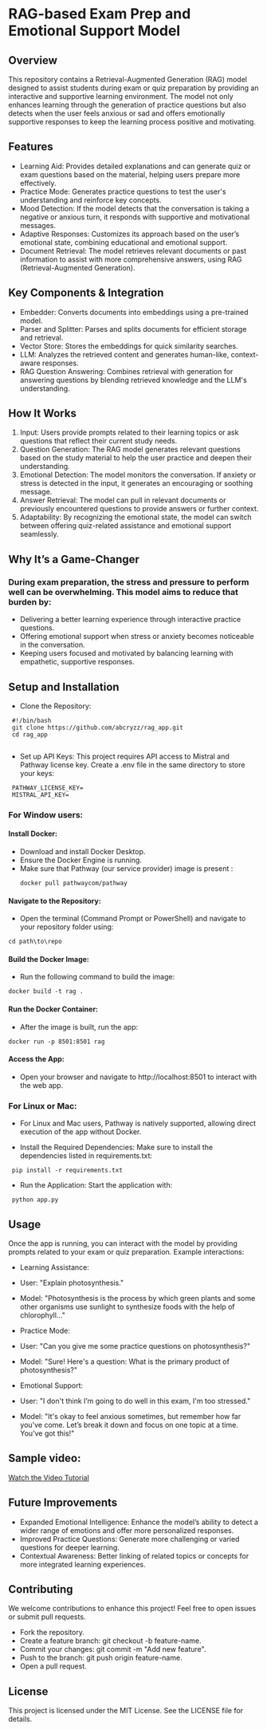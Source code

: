 # RAG-based Exam Prep and Emotional Support Model

## Overview

This repository contains a Retrieval-Augmented Generation (RAG) model designed to assist students during exam or quiz preparation by providing an interactive and supportive learning environment. The model not only enhances learning through the generation of practice questions but also detects when the user feels anxious or sad and offers emotionally supportive responses to keep the learning process positive and motivating.

## Features
* Learning Aid: Provides detailed explanations and can generate quiz or exam questions based on the material, helping users prepare more effectively.
* Practice Mode: Generates practice questions to test the user's understanding and reinforce key concepts.
*	Mood Detection: If the model detects that the conversation is taking a negative or anxious turn, it responds with supportive and motivational messages.
*	Adaptive Responses: Customizes its approach based on the user’s emotional state, combining educational and emotional support.
*	Document Retrieval: The model retrieves relevant documents or past information to assist with more comprehensive answers, using RAG (Retrieval-Augmented Generation).

## Key Components & Integration
* Embedder: Converts documents into embeddings using a pre-trained model.
* Parser and Splitter: Parses and splits documents for efficient storage and retrieval.
* Vector Store: Stores the embeddings for quick similarity searches.
* LLM: Analyzes the retrieved content and generates human-like, context-aware responses.
* RAG Question Answering: Combines retrieval with generation for answering questions by blending retrieved knowledge and the LLM's understanding.


## How It Works
1.	Input: Users provide prompts related to their learning topics or ask questions that reflect their current study needs.
2.	Question Generation: The RAG model generates relevant questions based on the study material to help the user practice and deepen their understanding.
3.	Emotional Detection: The model monitors the conversation. If anxiety or stress is detected in the input, it generates an encouraging or soothing message.
4.	Answer Retrieval: The model can pull in relevant documents or previously encountered questions to provide answers or further context.
5.	Adaptability: By recognizing the emotional state, the model can switch between offering quiz-related assistance and emotional support seamlessly.
## Why It’s a Game-Changer
### During exam preparation, the stress and pressure to perform well can be overwhelming. This model aims to reduce that burden by:
*	Delivering a better learning experience through interactive practice questions.
* Offering emotional support when stress or anxiety becomes noticeable in the conversation.
* Keeping users focused and motivated by balancing learning with empathetic, supportive responses.

## Setup and Installation
* Clone the Repository:
 ```
  #!/bin/bash
  git clone https://github.com/abcryzz/rag_app.git
  cd rag_app
  
 ```
* Set up API Keys: This project requires API access to Mistral and Pathway license key. Create a .env file in the same directory to store your keys:
 ```
  PATHWAY_LICENSE_KEY=
  MISTRAL_API_KEY=
 ```

### For Window users:
####  Install Docker:

 * Download and install Docker Desktop.
 * Ensure the Docker Engine is running.
 * Make sure that Pathway (our service provider) image is present :
   ```
   docker pull pathwaycom/pathway

   ```
   
#### Navigate to the Repository:

* Open the terminal (Command Prompt or PowerShell) and navigate to your repository folder using:
 ```
 cd path\to\repo
 ```
#### Build the Docker Image:
* Run the following command to build the image:
 ```
 docker build -t rag .
 ```
#### Run the Docker Container:
* After the image is built, run the app:
 ```
 docker run -p 8501:8501 rag
 ```
#### Access the App:
* Open your browser and navigate to http://localhost:8501 to interact with the web app.

### For Linux or Mac:
* For Linux and Mac users, Pathway is natively supported, allowing direct execution of the app without Docker.
  
 *  Install the Required Dependencies: Make sure to install the dependencies listed in requirements.txt:
 ```
  pip install -r requirements.txt
 ```
* Run the Application: Start the application with:
 ```
  python app.py
 ```

## Usage
Once the app is running, you can interact with the model by providing prompts related to your exam or quiz preparation. Example interactions:

* Learning Assistance:

 * User: "Explain photosynthesis."
 * Model: "Photosynthesis is the process by which green plants and some other organisms use sunlight to synthesize foods with the help of chlorophyll..."

* Practice Mode:

 * User: "Can you give me some practice questions on photosynthesis?"
 * Model: "Sure! Here's a question: What is the primary product of photosynthesis?"
* Emotional Support:

 * User: "I don't think I’m going to do well in this exam, I'm too stressed."
 * Model: "It's okay to feel anxious sometimes, but remember how far you've come. Let’s break it down and focus on one topic at a time. You’ve got this!"

## Sample video:

[Watch the Video Tutorial](https://vimeo.com/1014999369?share=copy)
 
## Future Improvements
 * Expanded Emotional Intelligence: Enhance the model’s ability to detect a wider range of emotions and offer more personalized responses.
 * Improved Practice Questions: Generate more challenging or varied questions for deeper learning.
 * Contextual Awareness: Better linking of related topics or concepts for more integrated learning experiences.

## Contributing
We welcome contributions to enhance this project! Feel free to open issues or submit pull requests.

 * Fork the repository.
 * Create a feature branch: git checkout -b feature-name.
 * Commit your changes: git commit -m "Add new feature".
 * Push to the branch: git push origin feature-name.
 * Open a pull request.
   
## License
This project is licensed under the MIT License. See the LICENSE file for details.
